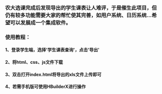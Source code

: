 ### 农大选课完成后发现导出的学生课表让人难评，于是催生此项目，但仍有较多功能需要大家的帮忙使其完善，如用户系统、日历系统...希望可以发展成一个集成软件。
### 使用教程：
#### 1、登录学生端，选择'学生课表查询'，点击'导出'
#### 2、将html、css、js文件下载
#### 3、双击打开index.html将导出的xls文件上传即可
#### 4、若需手机版可使用HBuilderX进行操作
